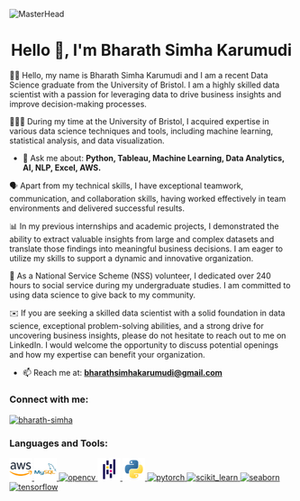 ![MasterHead](https://nielseniq.com/wp-content/uploads/sites/4/2021/02/data-science-icon-animation-banner-clockwise-4.gif)
<h1 align="center">Hello 👋, I'm Bharath Simha Karumudi</h1>

👋🏻 Hello, my name is Bharath Simha Karumudi and I am a recent Data Science graduate from the University of Bristol. I am a highly skilled data scientist with a passion for leveraging data to drive business insights and improve decision-making processes.

👨🏻‍🎓 During my time at the University of Bristol, I acquired expertise in various data science techniques and tools, including machine learning, statistical analysis, and data visualization. 

- 💬 Ask me about: **Python, Tableau, Machine Learning, Data Analytics, AI, NLP, Excel, AWS.**

🗣️ Apart from my technical skills, I have exceptional teamwork, communication, and collaboration skills, having worked effectively in team environments and delivered successful results.

📊 In my previous internships and academic projects, I demonstrated the ability to extract valuable insights from large and complex datasets and translate those findings into meaningful business decisions. I am eager to utilize my skills to support a dynamic and innovative organization.

🤝 As a National Service Scheme (NSS) volunteer, I dedicated over 240 hours to social service during my undergraduate studies. I am committed to using data science to give back to my community.

✉️ If you are seeking a skilled data scientist with a solid foundation in data science, exceptional problem-solving abilities, and a strong drive for uncovering business insights, please do not hesitate to reach out to me on LinkedIn. I would welcome the opportunity to discuss potential openings and how my expertise can benefit your organization.

- 📫 Reach me at: **bharathsimhakarumudi@gmail.com**

<h3 align="left">Connect with me:</h3>
<p align="left">
<a href="https://linkedin.com/in/bharath-simha" target="blank"><img align="center" src="https://raw.githubusercontent.com/rahuldkjain/github-profile-readme-generator/master/src/images/icons/Social/linked-in-alt.svg" alt="bharath-simha" height="30" width="40" /></a>
  
<p align="left">
</p>

<h3 align="left">Languages and Tools:</h3>
<p align="left"> <a href="https://aws.amazon.com" target="_blank" rel="noreferrer"> <img src="https://raw.githubusercontent.com/devicons/devicon/master/icons/amazonwebservices/amazonwebservices-original-wordmark.svg" alt="aws" width="40" height="40"/> </a> <a href="https://www.mysql.com/" target="_blank" rel="noreferrer"> <img src="https://raw.githubusercontent.com/devicons/devicon/master/icons/mysql/mysql-original-wordmark.svg" alt="mysql" width="40" height="40"/> </a> <a href="https://opencv.org/" target="_blank" rel="noreferrer"> <img src="https://www.vectorlogo.zone/logos/opencv/opencv-icon.svg" alt="opencv" width="40" height="40"/> </a> <a href="https://pandas.pydata.org/" target="_blank" rel="noreferrer"> <img src="https://raw.githubusercontent.com/devicons/devicon/2ae2a900d2f041da66e950e4d48052658d850630/icons/pandas/pandas-original.svg" alt="pandas" width="40" height="40"/> </a> <a href="https://www.python.org" target="_blank" rel="noreferrer"> <img src="https://raw.githubusercontent.com/devicons/devicon/master/icons/python/python-original.svg" alt="python" width="40" height="40"/> </a> <a href="https://pytorch.org/" target="_blank" rel="noreferrer"> <img src="https://www.vectorlogo.zone/logos/pytorch/pytorch-icon.svg" alt="pytorch" width="40" height="40"/> </a> <a href="https://scikit-learn.org/" target="_blank" rel="noreferrer"> <img src="https://upload.wikimedia.org/wikipedia/commons/0/05/Scikit_learn_logo_small.svg" alt="scikit_learn" width="40" height="40"/> </a> <a href="https://seaborn.pydata.org/" target="_blank" rel="noreferrer"> <img src="https://seaborn.pydata.org/_images/logo-mark-lightbg.svg" alt="seaborn" width="40" height="40"/> </a> <a href="https://www.tensorflow.org" target="_blank" rel="noreferrer"> <img src="https://www.vectorlogo.zone/logos/tensorflow/tensorflow-icon.svg" alt="tensorflow" width="40" height="40"/> </a> </p>

